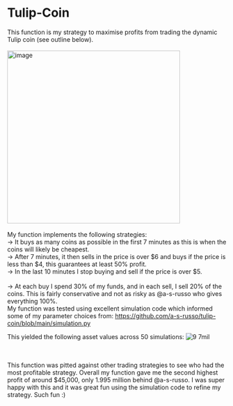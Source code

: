 # Tulip-Coin

This function is my strategy to maximise profits from trading the dynamic Tulip coin (see outline below). <br> <br>
<img width="397" alt="image" src="https://github.com/user-attachments/assets/a74e69dc-a591-4a0c-bd4f-3dd0dea1bf67">
<br>
<br>
My function implements the following strategies:
<br> -> It buys as many coins as possible in the first 7 minutes as this is when the coins will likely be cheapest. 
<br> -> After 7 minutes, it then sells in the price is over $6 and buys if the price is less than $4, this guarantees at least 50% profit. 
<br> -> In the last 10 minutes I stop buying and sell if the price is over $5.  
<br> -> At each buy I spend 30% of my funds, and in each sell, I sell 20% of the coins. This is fairly conservative and not as risky as @a-s-russo who gives everything 100%.
<br> My function was tested using excellent simulation code which informed some of my parameter choices from: https://github.com/a-s-russo/tulip-coin/blob/main/simulation.py

This yielded the following asset values across 50 simulations:
![9 7mil](https://github.com/user-attachments/assets/0b1a0a81-1bda-4a1b-bba3-e94f53daf778)

<br> <br>
This function was pitted against other trading strategies to see who had the most profitable strategy. Overall my function gave me the second highest profit of around $45,000, only 1.995 million behind @a-s-russo. I was super happy with this and it was great fun using the simulation code to refine my strategy. Such fun :) 




